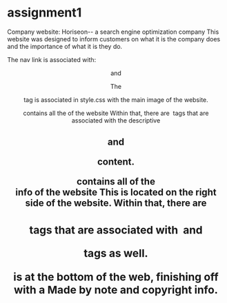 # assignment1
Company website: 
Horiseon-- a search engine optimization company
This website was designed to inform customers on what it is the company does and
the importance of what it is they do.

The nav link is associated with:
<header> and <div class= links>

The <main> tag is associated in style.css with the main image of the website.

<div class= "content"> contains all the <sections> of the website
Within that, there are <img> tags that are associated with the descriptive <h2> and <p> content.

<div class= "benefits"> contains all of the <aside> info of the website 
This is located on the right side of the website.
Within that, there are <h3> tags that are associated with <img> and <p> tags as well.

<footer> is at the bottom of the web, finishing off with a Made by note and copyright info.


